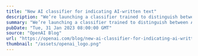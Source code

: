 ```yaml
---
title: "New AI classifier for indicating AI-written text"
description: "We’re launching a classifier trained to distinguish between AI-written and human-written text."
summary: "We’re launching a classifier trained to distinguish between AI-written and human-written text."
pubDate: "Tue, 31 Jan 2023 08:00:00 GMT"
source: "OpenAI Blog"
url: "https://openai.com/blog/new-ai-classifier-for-indicating-ai-written-text"
thumbnail: "/assets/openai_logo.png"
---
```


